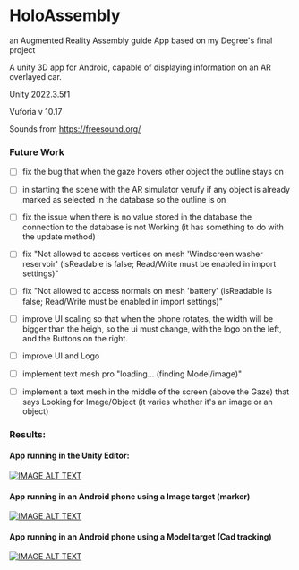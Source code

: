 # HoloAssembly
an Augmented Reality Assembly guide App based on my Degree's final project

A unity 3D app for Android, capable of displaying information on an AR overlayed car.

Unity 2022.3.5f1

Vuforia v 10.17

Sounds from https://freesound.org/

### Future Work
- [ ] fix the bug that when the gaze hovers other object the outline stays on
- [ ] in starting the scene with the AR simulator verufy if any object is already marked as selected in the database so the outline is on
- [ ] fix the issue when there is no value stored in the database the connection to the database is not Working (it has something to do with the update method)
- [ ] fix "Not allowed to access vertices on mesh 'Windscreen washer reservoir' (isReadable is false; Read/Write must be enabled in import settings)"
- [ ] fix "Not allowed to access normals on mesh 'battery' (isReadable is false; Read/Write must be enabled in import settings)"
- [ ] improve UI scaling so that when the phone rotates, the width will be bigger than the heigh, so the ui must change, with the logo on the left, and the Buttons on the right.
- [ ] improve UI and Logo
- [ ] implement text mesh pro "loading... (finding Model/image)"
- [ ] implement a text mesh in the middle of the screen (above the Gaze) that says Looking for Image/Object (it varies whether it's an image or an object)


### Results:
#### App running in the Unity Editor:
[![IMAGE ALT TEXT](http://img.youtube.com/vi/8Fu11Rj5KjE/0.jpg)](https://youtu.be/8Fu11Rj5KjE "App running in the Unity Editor")
#### App running in an Android phone using a Image target (marker) 
[![IMAGE ALT TEXT](http://img.youtube.com/vi/hcyNxq3MUTk/0.jpg)](https://youtu.be/hcyNxq3MUTk "App running in an Android phone using a Image target (marker)")
#### App running in an Android phone using a Model target (Cad tracking) 
[![IMAGE ALT TEXT](http://img.youtube.com/vi/_uyqvXNGZjE/0.jpg)](https://youtu.be/_uyqvXNGZjE "App running in an Android phone using a Model target (Cad tracking)")
